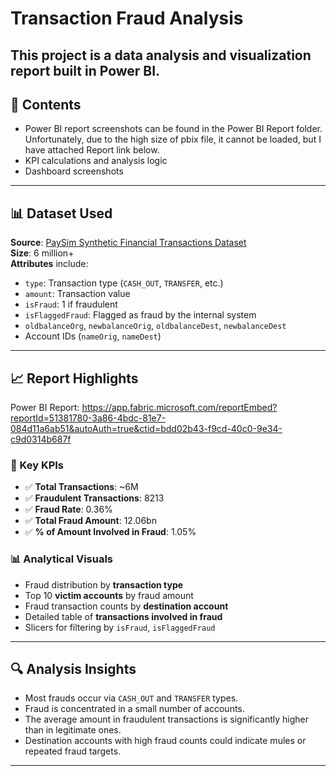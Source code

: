 # Transaction Fraud Analysis


This project is a data analysis and visualization report built in Power BI. 
---

## 📂 Contents

- Power BI report screenshots can be found in the Power BI Report folder. Unfortunately, due to the high size of pbix file, it cannot be loaded, but I have attached Report link below.
- KPI calculations and analysis logic
- Dashboard screenshots

---

## 📊 Dataset Used

**Source**: [PaySim Synthetic Financial Transactions Dataset](https://www.kaggle.com/datasets/ealaxi/paysim1)  
**Size**:  6 million+  
**Attributes** include:
- `type`: Transaction type (`CASH_OUT`, `TRANSFER`, etc.)
- `amount`: Transaction value
- `isFraud`: 1 if fraudulent
- `isFlaggedFraud`: Flagged as fraud by the internal system
- `oldbalanceOrg`, `newbalanceOrig`, `oldbalanceDest`, `newbalanceDest`
- Account IDs (`nameOrig`, `nameDest`)

---

## 📈 Report Highlights 

Power BI Report: https://app.fabric.microsoft.com/reportEmbed?reportId=51381780-3a86-4bdc-81e7-084d11a6ab51&autoAuth=true&ctid=bdd02b43-f9cd-40c0-9e34-c9d0314b687f

### 🧮 Key KPIs

- ✅ **Total Transactions**: ~6M
- ✅ **Fraudulent Transactions**: 8213
- ✅ **Fraud Rate**: 0.36%
- ✅ **Total Fraud Amount**: 12.06bn 
- ✅ **% of Amount Involved in Fraud**: 1.05%

### 📊 Analytical Visuals

- Fraud distribution by **transaction type**
- Top 10 **victim accounts** by fraud amount
- Fraud transaction counts by **destination account**
- Detailed table of **transactions involved in fraud**
- Slicers for filtering by `isFraud`, `isFlaggedFraud`

---

## 🔍 Analysis Insights

- Most frauds occur via `CASH_OUT` and `TRANSFER` types.
- Fraud is concentrated in a small number of accounts.
- The average amount in fraudulent transactions is significantly higher than in legitimate ones.
- Destination accounts with high fraud counts could indicate mules or repeated fraud targets.

---


